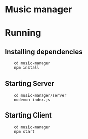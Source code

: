 # Music manager

# Running

## Installing dependencies
```
    cd music-manager
    npm install
```

## Starting Server
```
    cd music-manager/server
    nodemon index.js
```

## Starting Client
```
    cd music-manager
    npm start
```
